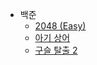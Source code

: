 - 백준  
    - [2048 (Easy)](https://github.com/leehj8896/problem-solving/tree/master/%EB%AC%B8%EC%A0%9C%ED%92%80%EC%9D%B4/2048%20(Easy))
    - [아기 상어](https://github.com/leehj8896/problem-solving/tree/master/%EB%AC%B8%EC%A0%9C%ED%92%80%EC%9D%B4/%EC%95%84%EA%B8%B0%20%EC%83%81%EC%96%B4)
    - [구슬 탈출 2](https://github.com/leehj8896/problem-solving/tree/master/%EB%AC%B8%EC%A0%9C%ED%92%80%EC%9D%B4/%EA%B5%AC%EC%8A%AC%20%ED%83%88%EC%B6%9C%202)